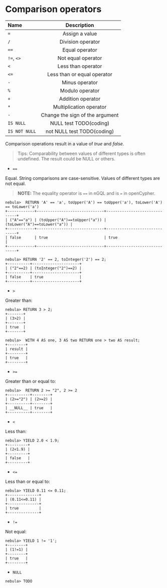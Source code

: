 # Comparison operators

| Name  | Description |
|:----|:----:|
| `=`  | Assign a value   |
| `/`  | Division operator   |
| `==`   | Equal operator   |
| `!=`,  `<>`  | Not equal operator   |
| `<`   | Less than operator   |
| `<=`   | Less than or equal operator   |
| `-`   | Minus operator   |
| `%`   | Modulo operator   |
| `+`   | Addition operator   |
| `*`   | Multiplication operator   |
| `-`   | Change the sign of the argument   |
| `IS NULL` | NULL test TODO(coding) |
| `IS NOT NULL` | not NULL test TODO(coding) |

Comparison operations result in a value of _true_ and _false_.

> Tips: Comparability between values of different types is often undefined. The result could be NULL or others.

* `==`

Equal. String comparisons are case-sensitive. Values of different types are not equal. 

> **NOTE:** The equality operator is `==` in nGQL and is `=` in openCypher.

```ngql
nebula>  RETURN 'A' == 'a', toUpper('A') == toUpper('a'), toLower('A') == toLower('a')
+------------+------------------------------+------------------------------+
| ("A"=="a") | (toUpper("A")==toUpper("a")) | (toLower("A")==toLower("a")) |
+------------+------------------------------+------------------------------+
| false      | true                         | true                         |
+------------+------------------------------+------------------------------+

nebula> RETURN '2' == 2, toInteger('2') == 2;
+----------+---------------------+
| ("2"==2) | (toInteger("2")==2) |
+----------+---------------------+
| false    | true                |
+----------+---------------------+
```

* `>`

Greater than:

```ngql
nebula> RETURN 3 > 2;
+-------+
| (3>2) |
+-------+
| true  |
+-------+

nebula>  WITH 4 AS one, 3 AS two RETURN one > two AS result;
+--------+
| result |
+--------+
| true   |
+--------+
```

* `>=`

Greater than or equal to:

```ngql
nebula>  RETURN 2 >= "2", 2 >= 2
+----------+--------+
| (2>="2") | (2>=2) |
+----------+--------+
| __NULL__ | true   |
+----------+--------+
```

* `<`

Less than:

```ngql
nebula> YIELD 2.0 < 1.9;
+---------+
| (2<1.9) |
+---------+
| false   |
+---------+
```

* `<=`

Less than or equal to:

```ngql
nebula> YIELD 0.11 <= 0.11;
+--------------+
| (0.11<=0.11) |
+--------------+
| true         |
+--------------+
```

* `!=`

Not equal:

```ngql
nebula> YIELD 1 != '1';
+--------+
| (1!=1) |
+--------+
| true   |
+--------+
```

* `NULL`

```ngql
nebula> TODO
```
